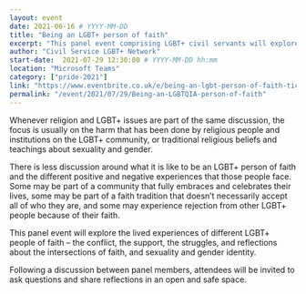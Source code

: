 ```yaml
---
layout: event
date: 2021-06-16 # YYYY-MM-DD 
title: "Being an LGBT+ person of faith"
excerpt: "This panel event comprising LGBT+ civil servants will explore the benefits, challenges and experiences of the intersection between faith and LGBT+ identities."
author: "Civil Service LGBT+ Network"
start-date:  2021-07-29 12:30:00 # YYYY-MM-DD hh:mm 
location: "Microsoft Teams"
category: ["pride-2021"]
link: "https://www.eventbrite.co.uk/e/being-an-lgbt-person-of-faith-tickets-159871326441"
permalink: "/event/2021/07/29/Being-an-LGBTQIA-person-of-faith"
---
```


Whenever religion and LGBT+ issues are part of the same discussion, the focus is usually on the harm that has been done by religious people and institutions on the LGBT+ community, or traditional religious beliefs and teachings about sexuality and gender. 

There is less discussion around what it is like to be an LGBT+ person of faith and the different positive and negative experiences that those people face. Some may be part of a community that fully embraces and celebrates their lives, some may be part of a faith tradition that doesn’t necessarily accept all of who they are, and some may experience rejection from other LGBT+ people because of their faith.

This panel event will explore the lived experiences of different LGBT+ people of faith – the conflict, the support, the struggles, and reflections about the intersections of faith, and sexuality and gender identity. 

Following a discussion between panel members, attendees will be invited to ask questions and share reflections in an open and safe space.
